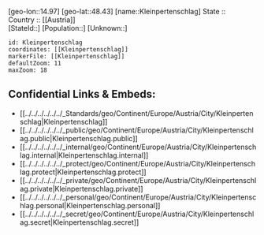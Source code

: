 ﻿---
location: [48.43,14.97] 
mapzoom: [7,12] 
mapmarker: city 
type: City
tags:
- geo/City


SpocWebEntityId: 31484
isDeleted: false
confidential: public

---
[geo-lon::14.97] 
[geo-lat::48.43] 
[name::Kleinpertenschlag] 
State ::  
Country :: [[Austria]]  
[StateId::] 
[Population::] 
[Unknown::] 


```leaflet
id: Kleinpertenschlag
coordinates: [[Kleinpertenschlag]] 
markerFile: [[Kleinpertenschlag]] 
defaultZoom: 11 
maxZoom: 18
```


## Confidential Links & Embeds: 
- [[../../../../../../_Standards/geo/Continent/Europe/Austria/City/Kleinpertenschlag|Kleinpertenschlag]] 
- [[../../../../../../_public/geo/Continent/Europe/Austria/City/Kleinpertenschlag.public|Kleinpertenschlag.public]] 
- [[../../../../../../_internal/geo/Continent/Europe/Austria/City/Kleinpertenschlag.internal|Kleinpertenschlag.internal]] 
- [[../../../../../../_protect/geo/Continent/Europe/Austria/City/Kleinpertenschlag.protect|Kleinpertenschlag.protect]] 
- [[../../../../../../_private/geo/Continent/Europe/Austria/City/Kleinpertenschlag.private|Kleinpertenschlag.private]] 
- [[../../../../../../_personal/geo/Continent/Europe/Austria/City/Kleinpertenschlag.personal|Kleinpertenschlag.personal]] 
- [[../../../../../../_secret/geo/Continent/Europe/Austria/City/Kleinpertenschlag.secret|Kleinpertenschlag.secret]] 
